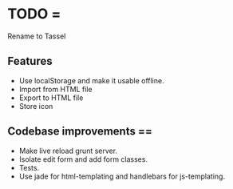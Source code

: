 # TODO =

Rename to Tassel

## Features

* Use localStorage and make it usable offline.
* Import from HTML file
* Export to HTML file
* Store icon

## Codebase improvements ==

* Make live reload grunt server.
* Isolate edit form and add form classes.
* Tests.
* Use jade for html-templating and handlebars for js-templating.
